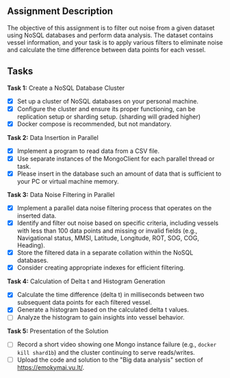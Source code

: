 ## Assignment Description

The objective of this assignment is to filter out noise from a given dataset using NoSQL databases and perform data analysis. The dataset contains vessel information, and your task is to apply various filters to eliminate noise and calculate the time difference between data points for each vessel.

## Tasks

**Task 1:** Create a NoSQL Database Cluster
* [x] Set up a cluster of NoSQL databases on your personal machine.
* [x] Configure the cluster and ensure its proper functioning, can be replication setup or sharding setup. (sharding will graded higher)
* [x] Docker compose is recommended, but not mandatory.

**Task 2:** Data Insertion in Parallel
* [x] Implement a program to read data from a CSV file.
* [x] Use separate instances of the MongoClient for each parallel thread or task.
* [x] Please insert in the database such an amount of data that is sufficient to your PC or virtual machine memory.

**Task 3:** Data Noise Filtering in Parallel
* [x] Implement a parallel data noise filtering process that operates on the inserted data.
* [x] Identify and filter out noise based on specific criteria, including vessels with less than 100 data points and missing or invalid fields (e.g., Navigational status, MMSI, Latitude, Longitude, ROT, SOG, COG, Heading).
* [x] Store the filtered data in a separate collation within the NoSQL databases.
* [x] Consider creating appropriate indexes for efficient filtering.

**Task 4:** Calculation of Delta t and Histogram Generation
* [x] Calculate the time difference (delta t) in milliseconds between two subsequent data points for each filtered vessel.
* [x] Generate a histogram based on the calculated delta t values.
* [ ] Analyze the histogram to gain insights into vessel behavior.

**Task 5:** Presentation of the Solution
* [ ] Record a short video showing one Mongo instance failure (e.g., `docker kill shard1b`) and the cluster continuing to serve reads/writes.
* [ ] Upload the code and solution to the "Big data analysis" section of https://emokymai.vu.lt/.
